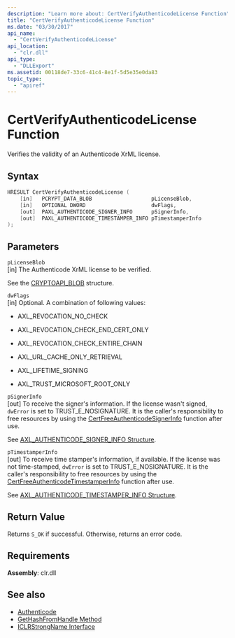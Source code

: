 ```yaml
---
description: "Learn more about: CertVerifyAuthenticodeLicense Function"
title: "CertVerifyAuthenticodeLicense Function"
ms.date: "03/30/2017"
api_name:
  - "CertVerifyAuthenticodeLicense"
api_location:
  - "clr.dll"
api_type:
  - "DLLExport"
ms.assetid: 00118de7-33c6-41c4-8e1f-5d5e35e0da83
topic_type:
  - "apiref"
---
```

# CertVerifyAuthenticodeLicense Function

Verifies the validity of an Authenticode XrML license.

## Syntax

```cpp
HRESULT CertVerifyAuthenticodeLicense (
    [in]   PCRYPT_DATA_BLOB                   pLicenseBlob,
    [in]   OPTIONAL DWORD                     dwFlags,
    [out]  PAXL_AUTHENTICODE_SIGNER_INFO      pSignerInfo,
    [out]  PAXL_AUTHENTICODE_TIMESTAMPER_INFO pTimestamperInfo
);
```

## Parameters

 `pLicenseBlob`\
 [in] The Authenticode XrML license to be verified.

 See the [CRYPTOAPI_BLOB](/windows/win32/api/dpapi/ns-dpapi-crypt_integer_blob) structure.

 `dwFlags`\
 [in] Optional. A combination of following values:

- AXL_REVOCATION_NO_CHECK

- AXL_REVOCATION_CHECK_END_CERT_ONLY

- AXL_REVOCATION_CHECK_ENTIRE_CHAIN

- AXL_URL_CACHE_ONLY_RETRIEVAL

- AXL_LIFETIME_SIGNING

- AXL_TRUST_MICROSOFT_ROOT_ONLY

 `pSignerInfo`\
 [out] To receive the signer's information. If the license wasn't signed, `dwError` is set to TRUST_E_NOSIGNATURE. It is the caller's responsibility to free resources by using the [CertFreeAuthenticodeSignerInfo](certfreeauthenticodesignerinfo-function.md) function after use.

 See [AXL_AUTHENTICODE_SIGNER_INFO Structure](axl-authenticode-signer-info-structure.md).

 `pTimestamperInfo`\
 [out] To receive time stamper's information, if available. If the license was not time-stamped, `dwError` is set to TRUST_E_NOSIGNATURE. It is the caller's responsibility to free resources by using the [CertFreeAuthenticodeTimestamperInfo](certfreeauthenticodetimestamperinfo-function.md) function after use.

 See [AXL_AUTHENTICODE_TIMESTAMPER_INFO Structure](axl-authenticode-timestamper-info-structure.md).

## Return Value

 Returns `S_OK` if successful. Otherwise, returns an error code.

## Requirements

**Assembly**: clr.dll

## See also

- [Authenticode](index.md)
- [GetHashFromHandle Method](../../../core/unmanaged-api/hosting/iclrstrongname-gethashfromhandle-method.md)
- [ICLRStrongName Interface](../../../core/unmanaged-api/hosting/iclrstrongname-interface.md)
